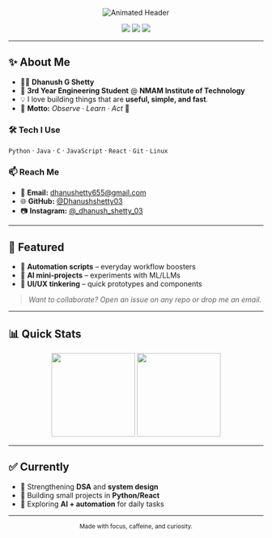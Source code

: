 <p align="center">
  <img src="https://readme-typing-svg.demolab.com?font=Orbitron&size=44&pause=1800&color=00FFFF&center=true&vCenter=true&width=980&lines=Welcome+to+my+GitHub;I'm+Dhanush+Shetty;Observe+%7C+Learn+%7C+Act" alt="Animated Header" />
</p>

<p align="center">
  <img src="https://img.shields.io/badge/Engineer-3rd%20Year-0?style=for-the-badge&labelColor=000&color=00ffff" />
  <img src="https://img.shields.io/badge/NMAMIT-Student-0?style=for-the-badge&labelColor=000&color=f7b731" />
  <img src="https://img.shields.io/badge/Focus-AI%20%7C%20Automation%20%7C%20UI%2FUX-0?style=for-the-badge&labelColor=000&color=00ffab" />
</p>

---

## ✨ About Me
- 🧑‍🎓 **Dhanush G Shetty**
- 🏫 **3rd Year Engineering Student** @ **NMAM Institute of Technology**
- 💡 I love building things that are **useful, simple, and fast**.
- 🎯 **Motto:** *Observe · Learn · Act* 🚀

### 🛠️ Tech I Use
`Python` · `Java` · `C` · `JavaScript` · `React` · `Git` · `Linux`

### 📫 Reach Me
- 📧 **Email:** [dhanushetty655@gmail.com](mailto:dhanushetty655@gmail.com)
- 🌐 **GitHub:** [@Dhanushshetty03](https://github.com/Dhanushshetty03)
- 📷 **Instagram:** [@_dhanush_shetty_03](https://instagram.com/_dhanush_shetty_03)

---

## 📌 Featured
- 🔧 **Automation scripts** – everyday workflow boosters  
- 🤖 **AI mini-projects** – experiments with ML/LLMs  
- 🎨 **UI/UX tinkering** – quick prototypes and components

> *Want to collaborate? Open an issue on any repo or drop me an email.*

---

## 📊 Quick Stats
<p align="center">
  <img height="165" src="https://github-readme-stats.vercel.app/api?username=Dhanushshetty03&show_icons=true&theme=tokyonight&hide_border=true" />
  <img height="165" src="https://github-readme-stats.vercel.app/api/top-langs/?username=Dhanushshetty03&layout=compact&theme=tokyonight&hide_border=true" />
</p>

---

## ✅ Currently
- 📘 Strengthening **DSA** and **system design**
- 🧪 Building small projects in **Python/React**
- 🌱 Exploring **AI + automation** for daily tasks

---

<p align="center">
  <sub>Made with focus, caffeine, and curiosity.</sub>
</p>
